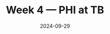 ---
layout: game
title: Week 4 — PHI at TB
season: 2024
game_id: 2024_04_PHI_TB
week: 4
date: 2024-09-29
home_team: TB
away_team: PHI
final_home: 
final_away: 
pbp_url: /assets/data/pbp/2024/2024_04_PHI_TB.csv.gz
---